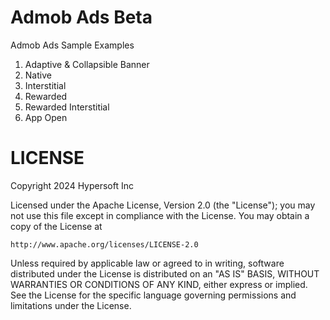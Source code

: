 # Admob Ads Beta

Admob Ads Sample Examples
1. Adaptive & Collapsible Banner
2. Native
3. Interstitial
4. Rewarded
5. Rewarded Interstitial
6. App Open

# LICENSE

Copyright 2024 Hypersoft Inc

Licensed under the Apache License, Version 2.0 (the "License");
you may not use this file except in compliance with the License.
You may obtain a copy of the License at

    http://www.apache.org/licenses/LICENSE-2.0

Unless required by applicable law or agreed to in writing, software
distributed under the License is distributed on an "AS IS" BASIS,
WITHOUT WARRANTIES OR CONDITIONS OF ANY KIND, either express or implied.
See the License for the specific language governing permissions and
limitations under the License.

